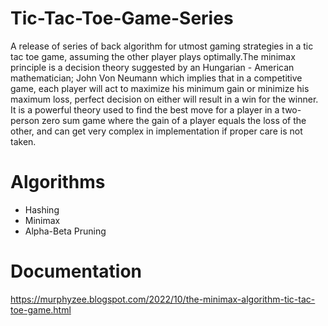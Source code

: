 # Tic-Tac-Toe-Game-Series
A release of  series of back algorithm for utmost gaming strategies in a tic tac toe game, assuming the other player plays optimally.The minimax principle is a decision theory suggested by an Hungarian - American mathematician; John Von Neumann which implies that in a competitive game, each player will act to maximize his minimum gain or minimize his maximum loss, perfect decision on either will result in a win for the winner. It is a powerful theory used to find the best move for a player in a two-person zero sum game where the gain of a player equals the loss of the other, and can get very complex in implementation if proper care is not taken.

# Algorithms
- Hashing
- Minimax
- Alpha-Beta Pruning 

# Documentation
https://murphyzee.blogspot.com/2022/10/the-minimax-algorithm-tic-tac-toe-game.html
